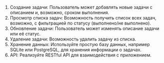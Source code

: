 1. Создание задачи: Пользователь может добавлять новые задачи с описанием и, возможно, сроком выполнения.
2. Просмотр списка задач: Возможность получить список всех задач, возможно, с фильтрацией по статусу (выполнено/не выполнено).
3. Обновление задачи: Пользователь может изменять описание задачи или её статус.
4. Удаление задачи: Возможность удалить задачу из списка.
5. Хранение данных: Используйте простую базу данных, например SQLite или PostgreSQL, для хранения информации о задачах.
6. API: Реализуйте RESTful API для взаимодействия с приложением.

